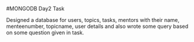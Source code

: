#MONGODB Day2 Task

 Designed a database for users, topics, tasks, mentors with their name, menteenumber, topicname, user details and also wrote some query based on some question given in task.